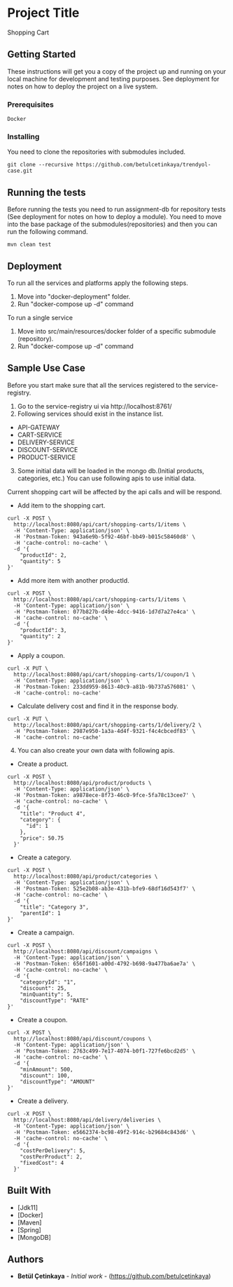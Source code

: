 # Project Title

Shopping Cart

## Getting Started

These instructions will get you a copy of the project up and running on your local machine for development and testing purposes. See deployment for notes on how to deploy the project on a live system.

### Prerequisites

```
Docker
```

### Installing
You need to clone the repositories with submodules included.

```
git clone --recursive https://github.com/betulcetinkaya/trendyol-case.git
```

## Running the tests
Before running the tests you need to run assignment-db for repository tests (See deployment for notes on how to deploy a module). You need to move into the base package of the submodules(repositories) and then you can run the following command.

```
mvn clean test
```

## Deployment

To run all the services and platforms apply the following steps.

1. Move into "docker-deployment" folder.
2. Run "docker-compose up -d" command

To run a single service
1. Move into src/main/resources/docker folder of a specific submodule (repository).
2. Run "docker-compose up -d" command

## Sample Use Case

Before you start make sure that all the services registered to the service-registry.
1. Go to the service-registry ui via http://localhost:8761/
2. Following services should exist in the instance list. 
* API-GATEWAY	
* CART-SERVICE
* DELIVERY-SERVICE
* DISCOUNT-SERVICE
* PRODUCT-SERVICE
3. Some initial data will be loaded in the mongo db.(Initial products, categories, etc.) You can use following apis to use initial data.
 
 Current shopping cart will be affected by the api calls and will be respond. 

* Add item to the shopping cart.
```
curl -X POST \
  http://localhost:8080/api/cart/shopping-carts/1/items \
  -H 'Content-Type: application/json' \
  -H 'Postman-Token: 943a6e9b-5f92-46bf-bb49-b015c58460d8' \
  -H 'cache-control: no-cache' \
  -d '{
	"productId": 2,
	"quantity": 5
}'
```

* Add more item with another productId.
```
curl -X POST \
  http://localhost:8080/api/cart/shopping-carts/1/items \
  -H 'Content-Type: application/json' \
  -H 'Postman-Token: 077b827b-d49e-4dcc-9416-1d7d7a27e4ca' \
  -H 'cache-control: no-cache' \
  -d '{
	"productId": 3,
	"quantity": 2
}'
```
* Apply a coupon.
```
curl -X PUT \
  http://localhost:8080/api/cart/shopping-carts/1/coupon/1 \
  -H 'Content-Type: application/json' \
  -H 'Postman-Token: 233dd959-8613-40c9-a81b-9b737a576081' \
  -H 'cache-control: no-cache'
```
* Calculate delivery cost and find it in the response body.
```
curl -X PUT \
  http://localhost:8080/api/cart/shopping-carts/1/delivery/2 \
  -H 'Postman-Token: 2987e950-1a3a-4d4f-9321-f4c4cbcedf83' \
  -H 'cache-control: no-cache'
```  
4. You can also create your own data with following apis.

* Create a product.
```
curl -X POST \
  http://localhost:8080/api/product/products \
  -H 'Content-Type: application/json' \
  -H 'Postman-Token: a9878ece-8f73-46c0-9fce-5fa78c13cee7' \
  -H 'cache-control: no-cache' \
  -d '{
    "title": "Product 4",
    "category": {
      "id": 1
    },
    "price": 50.75
  }'
```  
* Create a category.
```
curl -X POST \
  http://localhost:8080/api/product/categories \
  -H 'Content-Type: application/json' \
  -H 'Postman-Token: 525e2b08-ab3e-431b-bfe9-68df16d543f7' \
  -H 'cache-control: no-cache' \
  -d '{
    "title": "Category 3",
    "parentId": 1
}'
```
* Create a campaign.
```
curl -X POST \
  http://localhost:8080/api/discount/campaigns \
  -H 'Content-Type: application/json' \
  -H 'Postman-Token: 656f1601-a00d-4792-b698-9a477ba6ae7a' \
  -H 'cache-control: no-cache' \
  -d '{
    "categoryId": "1",
    "discount": 25,
    "minQuantity": 5,
    "discountType": "RATE"
}'
```
* Create a coupon.
```
curl -X POST \
  http://localhost:8080/api/discount/coupons \
  -H 'Content-Type: application/json' \
  -H 'Postman-Token: 2763c499-7e17-4074-b0f1-727fe6bcd2d5' \
  -H 'cache-control: no-cache' \
  -d '{
    "minAmount": 500,
    "discount": 100,
    "discountType": "AMOUNT"
}'
```
* Create a delivery.
```
curl -X POST \
  http://localhost:8080/api/delivery/deliveries \
  -H 'Content-Type: application/json' \
  -H 'Postman-Token: e5662374-bc98-49f2-914c-b29684c843d6' \
  -H 'cache-control: no-cache' \
  -d '{
    "costPerDelivery": 5,
    "costPerProduct": 2,
    "fixedCost": 4
  }'
```

## Built With

* [Jdk11]
* [Docker]
* [Maven]
* [Spring]
* [MongoDB]

## Authors

* **Betül Çetinkaya** - *Initial work* - (https://github.com/betulcetinkaya)

